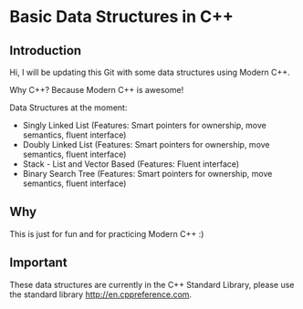 # Basic Data Structures in C++

## Introduction

Hi, I will be updating this Git with some data structures using Modern C++.

Why C++? Because Modern C++ is awesome!

Data Structures at the moment:
* Singly Linked List (Features: Smart pointers for ownership, move semantics, fluent interface)
* Doubly Linked List (Features: Smart pointers for ownership, move semantics, fluent interface)
* Stack - List and Vector Based (Features: Fluent interface)
* Binary Search Tree (Features: Smart pointers for ownership, move semantics, fluent interface)

## Why
This is just for fun and for practicing Modern C++ :)

## Important
These data structures are currently in the C++ Standard Library, please use the standard library http://en.cppreference.com.







